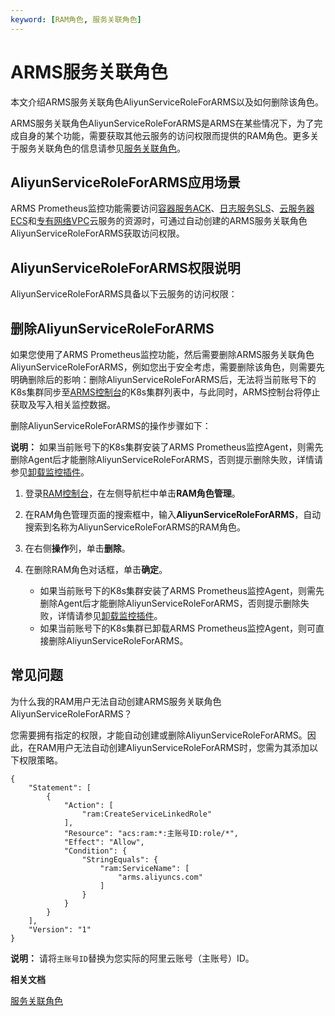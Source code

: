```yaml
---
keyword: [RAM角色, 服务关联角色]
---
```


# ARMS服务关联角色

本文介绍ARMS服务关联角色AliyunServiceRoleForARMS以及如何删除该角色。

ARMS服务关联角色AliyunServiceRoleForARMS是ARMS在某些情况下，为了完成自身的某个功能，需要获取其他云服务的访问权限而提供的RAM角色。更多关于服务关联角色的信息请参见[服务关联角色](/intl.zh-CN/角色管理/服务关联角色.md)。

## AliyunServiceRoleForARMS应用场景

ARMS Prometheus监控功能需要访问[容器服务ACK](/intl.zh-CN/产品简介/什么是容器服务Kubernetes版.md)、[日志服务SLS](/intl.zh-CN/产品简介/什么是日志服务.md)、[云服务器ECS](/intl.zh-CN/产品简介/什么是云服务器ECS.md)和[专有网络VPC](/intl.zh-CN/产品简介/什么是专有网络.md)云服务的资源时，可通过自动创建的ARMS服务关联角色AliyunServiceRoleForARMS获取访问权限。

## AliyunServiceRoleForARMS权限说明

AliyunServiceRoleForARMS具备以下云服务的访问权限：



## 删除AliyunServiceRoleForARMS

如果您使用了ARMS Prometheus监控功能，然后需要删除ARMS服务关联角色AliyunServiceRoleForARMS，例如您出于安全考虑，需要删除该角色，则需要先明确删除后的影响：删除AliyunServiceRoleForARMS后，无法将当前账号下的K8s集群同步至[ARMS控制台](https://arms-ap-southeast-1.console.aliyun.com/#/home)的K8s集群列表中，与此同时，ARMS控制台将停止获取及写入相关监控数据。

删除AliyunServiceRoleForARMS的操作步骤如下：

**说明：** 如果当前账号下的K8s集群安装了ARMS Prometheus监控Agent，则需先删除Agent后才能删除AliyunServiceRoleForARMS，否则提示删除失败，详情请参见[卸载监控插件]()。

1.  登录[RAM控制台](http://ram.console.aliyun.com)，在左侧导航栏中单击**RAM角色管理**。

2.  在RAM角色管理页面的搜索框中，输入**AliyunServiceRoleForARMS**，自动搜索到名称为AliyunServiceRoleForARMS的RAM角色。

3.  在右侧**操作**列，单击**删除**。

4.  在删除RAM角色对话框，单击**确定**。

    -   如果当前账号下的K8s集群安装了ARMS Prometheus监控Agent，则需先删除Agent后才能删除AliyunServiceRoleForARMS，否则提示删除失败，详情请参见[卸载监控插件]()。
    -   如果当前账号下的K8s集群已卸载ARMS Prometheus监控Agent，则可直接删除AliyunServiceRoleForARMS。

## 常见问题

为什么我的RAM用户无法自动创建ARMS服务关联角色AliyunServiceRoleForARMS？

您需要拥有指定的权限，才能自动创建或删除AliyunServiceRoleForARMS。因此，在RAM用户无法自动创建AliyunServiceRoleForARMS时，您需为其添加以下权限策略。

```
{
    "Statement": [
        {
            "Action": [
                "ram:CreateServiceLinkedRole"
            ],
            "Resource": "acs:ram:*:主账号ID:role/*",
            "Effect": "Allow",
            "Condition": {
                "StringEquals": {
                    "ram:ServiceName": [
                        "arms.aliyuncs.com"
                    ]
                }
            }
        }
    ],
    "Version": "1"
}
```

**说明：** 请将`主账号ID`替换为您实际的阿里云账号（主账号）ID。

**相关文档**  


[服务关联角色](/intl.zh-CN/角色管理/服务关联角色.md)

